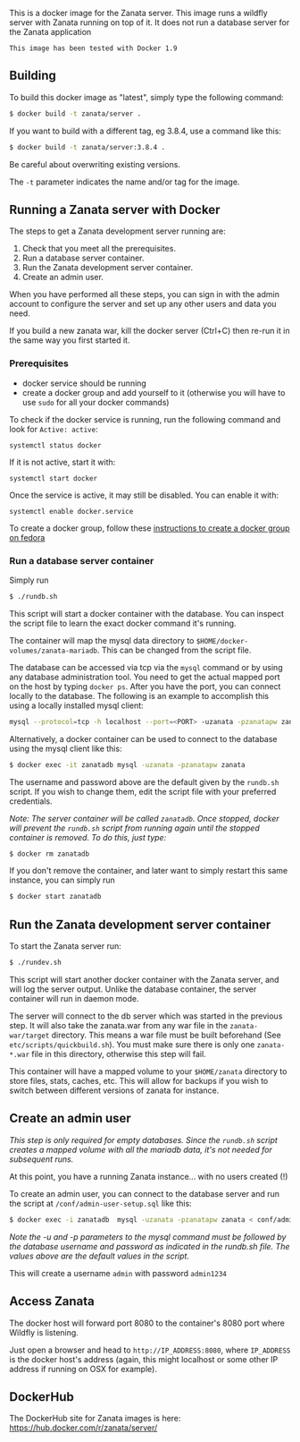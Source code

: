 This is a docker image for the Zanata server. This image runs a wildfly server with Zanata running on top of it. It does not run a database server for the Zanata application

```
This image has been tested with Docker 1.9
```

## Building

To build this docker image as "latest", simply type the following command:

```sh
$ docker build -t zanata/server .
```

If you want to build with a different tag, eg 3.8.4, use a command like this:

```sh
$ docker build -t zanata/server:3.8.4 .
```

Be careful about overwriting existing versions.

The `-t` parameter indicates the name and/or tag for the image.

## Running a Zanata server with Docker

The steps to get a Zanata development server running are:

 1. Check that you meet all the prerequisites.
 2. Run a database server container.
 3. Run the Zanata development server container.
 4. Create an admin user.

When you have performed all these steps, you can sign in with the admin account
to configure the server and set up any other users and data you need.

If you build a new zanata war, kill the docker server (Ctrl+C) then re-run it
in the same way you first started it.


### Prerequisites

 - docker service should be running
 - create a docker group and add yourself to it (otherwise you will have to
   use `sudo` for all your docker commands)

To check if the docker service is running, run the following command and look
for `Active: active`:

```
systemctl status docker
```

If it is not active, start it with:

```
systemctl start docker
```


Once the service is active, it may still be disabled. You can enable it with:

```
systemctl enable docker.service
```


To create a docker group, follow these
[instructions to create a docker group on fedora](https://docs.docker.com/engine/installation/linux/fedora/#/create-a-docker-group)


### Run a database server container

Simply run

```sh
$ ./rundb.sh
```

This script will start a docker container with the database. You can inspect the script file to learn the exact docker command it's running.

The container will map the mysql data directory to `$HOME/docker-volumes/zanata-mariadb`. This can be changed from the script file.

The database can be accessed via tcp via the `mysql` command or by using any database administration tool. You need to get the actual mapped port on the host by typing `docker ps`. After you have the port, you can connect locally to the database. The following is an example to accomplish this using a locally installed mysql client:

```sh
mysql --protocol=tcp -h localhost --port=<PORT> -uzanata -pzanatapw zanata
```

Alternatively, a docker container can be used to connect to the database using the mysql client like this:

```sh
$ docker exec -it zanatadb mysql -uzanata -pzanatapw zanata
```

The username and password above are the default given by the `rundb.sh` script. If you wish to change them, edit the script file with your preferred credentials.

_Note: The server container will be called `zanatadb`. Once stopped, docker will prevent the `rundb.sh` script from running again until the stopped container is removed. To do this, just type:_

```sh
$ docker rm zanatadb
```

If you don't remove the container, and later want to simply restart this same instance, you can simply run

```sh
$ docker start zanatadb
```

## Run the Zanata development server container

To start the Zanata server run:

```sh
$ ./rundev.sh
```

This script will start another docker container with the Zanata server, and will log the server output. Unlike the database container, the server container will run in daemon mode.

The server will connect to the db server which was started in the previous step. It will also take the zanata.war from any war file in the `zanata-war/target` directory. This means a war file must be built beforehand (See `etc/scripts/quickbuild.sh`). You must make sure there is only one `zanata-*.war` file in this directory, otherwise this step will fail.

This container will have a mapped volume to your `$HOME/zanata` directory to store files, stats, caches, etc. This will allow for backups if you wish to switch between different versions of zanata for instance.

## Create an admin user

_This step is only required for empty databases. Since the `rundb.sh` script creates a mapped volume with all the mariadb data, it's not needed for subsequent runs._

At this point, you have a running Zanata instance... with no users created (!)

To create an admin user, you can connect to the database server and run the script at `/conf/admin-user-setup.sql` like this:

```sh
$ docker exec -i zanatadb  mysql -uzanata -pzanatapw zanata < conf/admin-user-setup.sql
```

_Note the -u and -p parameters to the mysql command must be followed by the database username and password as indicated in the rundb.sh file. The values above are the default values in the script._

This will create a username `admin` with password `admin1234`

## Access Zanata

The docker host will forward port 8080 to the container's 8080 port where Wildfly is listening.

Just open a browser and head to `http://IP_ADDRESS:8080`, where `IP_ADDRESS` is the docker host's address (again, this might localhost or some other IP address if running on OSX for example).

## DockerHub

The DockerHub site for Zanata images is here:
https://hub.docker.com/r/zanata/server/
